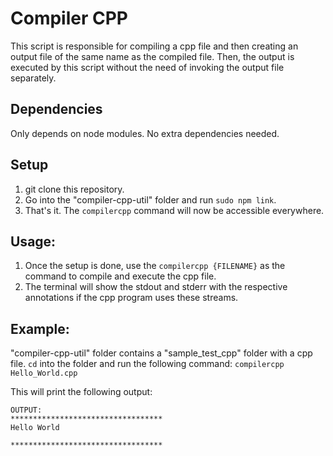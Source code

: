 # Compiler CPP

This script is responsible for compiling a cpp file and then creating an output file of the same name as the compiled file.
Then, the output is executed by this script without the need of invoking the output file separately.


## Dependencies
Only depends on node modules. No extra dependencies needed.

## Setup
1. git clone this repository.
2. Go into the "compiler-cpp-util" folder and run `sudo npm link`.
3. That's it. The `compilercpp` command will now be accessible everywhere.

## Usage:
1. Once the setup is done, use the `compilercpp {FILENAME}` as the command to compile and execute the cpp file.
2. The terminal will show the stdout and stderr with the respective annotations if the cpp program uses these streams.

## Example:
"compiler-cpp-util" folder contains a "sample_test_cpp" folder with a cpp file.
`cd` into the folder and run the following command:
`compilercpp Hello_World.cpp`

This will print the following output:
```
OUTPUT:
**********************************
Hello World

**********************************
```
